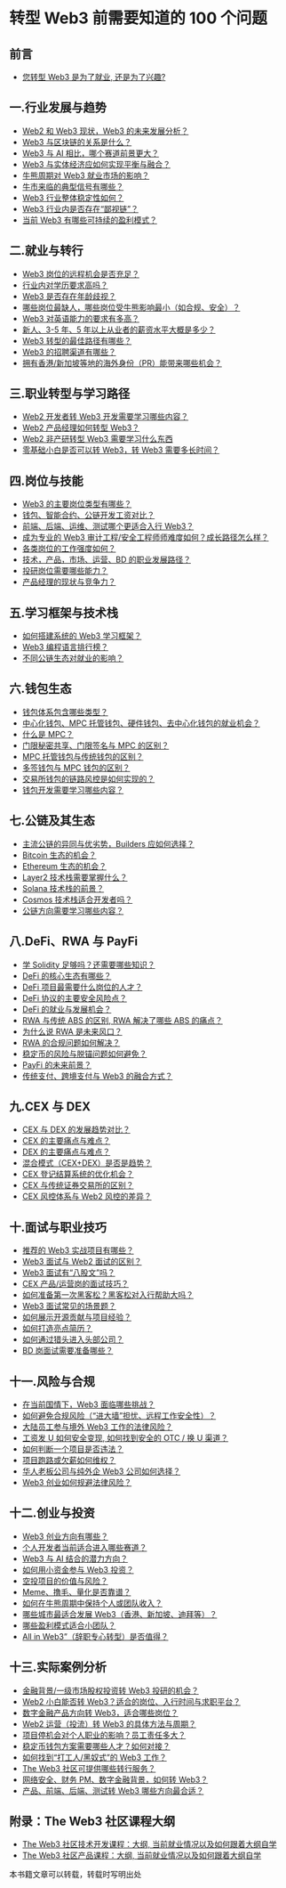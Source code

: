 # 转型 Web3 前需要知道的 100 个问题

## 前言

- [您转型 Web3 是为了就业, 还是为了兴趣?](https://github.com/the-web3-book/to-web3-100-questions/blob/main/preface/ReadMe.md)

## 一.行业发展与趋势
- [Web2 和 Web3 现状，Web3 的未来发展分析？](https://github.com/the-web3-book/to-web3-100-questions/blob/main/chapterOne/Q1.md)
- [Web3 与区块链的关系是什么？](https://github.com/the-web3-book/to-web3-100-questions/blob/main/chapterOne/Q2.md)
- [Web3 与 AI 相比，哪个赛道前景更大？](https://github.com/the-web3-book/to-web3-100-questions/blob/main/chapterOne/Q3.md)
- [Web3 与实体经济应如何实现平衡与融合？](https://github.com/the-web3-book/to-web3-100-questions/blob/main/chapterOne/Q4.md)
- [牛熊周期对 Web3 就业市场的影响？](https://github.com/the-web3-book/to-web3-100-questions/blob/main/chapterOne/Q5.md)
- [牛市来临的典型信号有哪些？](https://github.com/the-web3-book/to-web3-100-questions/blob/main/chapterOne/Q6.md)
- [Web3 行业整体稳定性如何？](https://github.com/the-web3-book/to-web3-100-questions/blob/main/chapterOne/Q7.md)
- [Web3 行业内是否存在“鄙视链”？](https://github.com/the-web3-book/to-web3-100-questions/blob/main/chapterOne/Q8.md)
- [当前 Web3 有哪些可持续的盈利模式？](https://github.com/the-web3-book/to-web3-100-questions/blob/main/chapterOne/Q9.md)

## 二.就业与转行
- [Web3 岗位的远程机会是否充足？](http://github.com/the-web3-book/to-web3-100-questions/blob/main/chapterTwo/Q10.md)
- [行业内对学历要求高吗？](https://github.com/the-web3-book/to-web3-100-questions/blob/main/chapterTwo/Q11.md)
- [Web3 是否存在年龄歧视？](https://github.com/the-web3-book/to-web3-100-questions/blob/main/chapterTwo/Q12.md)
- [哪些岗位最缺人，哪些岗位受牛熊影响最小（如合规、安全）？](https://github.com/the-web3-book/to-web3-100-questions/blob/main/chapterTwo/Q13.md)
- [Web3 对英语能力的要求有多高？](https://github.com/the-web3-book/to-web3-100-questions/blob/main/chapterTwo/Q14.md)
- [新人、3-5 年、5 年以上从业者的薪资水平大概是多少？](https://github.com/the-web3-book/to-web3-100-questions/blob/main/chapterTwo/Q15.md)
- [ Web3 转型的最佳路径有哪些？](https://github.com/the-web3-book/to-web3-100-questions/blob/main/chapterTwo/Q16.md)
- [Web3 的招聘渠道有哪些？](https://github.com/the-web3-book/to-web3-100-questions/blob/main/chapterTwo/Q17.md)
- [拥有香港/新加坡等地的海外身份（PR）能带来哪些机会？](https://github.com/the-web3-book/to-web3-100-questions/blob/main/chapterTwo/Q18.md)
    
## 三.职业转型与学习路径
- [Web2 开发者转 Web3 开发需要学习哪些内容？](https://github.com/the-web3-book/to-web3-100-questions/blob/main/ChapterThree/Q19.md)
- [Web2 产品经理如何转型 Web3？](https://github.com/the-web3-book/to-web3-100-questions/blob/main/ChapterThree/Q20.md)
- [Web2 非产研转型 Web3 需要学习什么东西](https://github.com/the-web3-book/to-web3-100-questions/blob/main/ChapterThree/Q21.md)
- [零基础小白是否可以转 Web3，转 Web3 需要多长时间？](https://github.com/the-web3-book/to-web3-100-questions/blob/main/ChapterThree/Q22.md)

## 四.岗位与技能
- [Web3 的主要岗位类型有哪些？](https://github.com/the-web3-book/to-web3-100-questions/blob/main/chapterFour/Q23.md)
- [钱包、智能合约、公链开发工资对比？](https://github.com/the-web3-book/to-web3-100-questions/blob/main/chapterFour/Q24.md)
- [前端、后端、运维、测试哪个更适合入行 Web3？](https://github.com/the-web3-book/to-web3-100-questions/blob/main/chapterFour/Q25.md)
- [成为专业的 Web3 审计工程/安全工程师师难度如何？成长路径怎么样？](https://github.com/the-web3-book/to-web3-100-questions/blob/main/chapterFour/Q26.md)
- [各类岗位的工作强度如何？](https://github.com/the-web3-book/to-web3-100-questions/blob/main/chapterFour/Q27.md)
- [技术，产品，市场、运营、BD 的职业发展路径？](https://github.com/the-web3-book/to-web3-100-questions/blob/main/chapterFour/Q28.md)
- [投研岗位需要哪些能力？](https://github.com/the-web3-book/to-web3-100-questions/blob/main/chapterFour/Q29.md)
- [产品经理的现状与竞争力？](https://github.com/the-web3-book/to-web3-100-questions/blob/main/chapterFour/Q30.md)

## 五.学习框架与技术栈
- [如何搭建系统的 Web3 学习框架？](https://github.com/the-web3-book/to-web3-100-questions/blob/main/chapterFive/Q31.md)
- [Web3 编程语言排行榜？](https://github.com/the-web3-book/to-web3-100-questions/blob/main/chapterFive/Q32.md)
- [不同公链生态对就业的影响？](https://github.com/the-web3-book/to-web3-100-questions/blob/main/chapterFive/Q33.md)

## 六.钱包生态
- [钱包体系包含哪些类型？]()
- [中心化钱包、MPC 托管钱包、硬件钱包、去中心化钱包的就业机会？]()
- [什么是 MPC？]()
- [门限秘密共享、门限签名与 MPC 的区别？]()
- [MPC 托管钱包与传统钱包的区别？]()
- [多签钱包与 MPC 钱包的区别？]()
- [交易所钱包的链路风控是如何实现的？]()
- [钱包开发需要学习哪些内容？]()

## 七.公链及其生态
- [主流公链的异同与优劣势，Builders 应如何选择？]()
- [Bitcoin 生态的机会？]()
- [Ethereum 生态的机会？]()
- [Layer2 技术栈需要掌握什么？]()
- [Solana 技术栈的前景？]()
- [Cosmos 技术栈适合开发者吗？]()
- [公链方向需要学习哪些内容？]()

## 八.DeFi、RWA 与 PayFi
- [学 Solidity 足够吗？还需要哪些知识？]()
- [DeFi 的核心生态有哪些？]()
- [DeFi 项目最需要什么岗位的人才？]()
- [DeFi 协议的主要安全风险点？]()
- [DeFi 的就业与发展机会？]()
- [RWA 与传统 ABS 的区别, RWA 解决了哪些 ABS 的痛点？]()
- [为什么说 RWA 是未来风口？]()
- [RWA 的合规问题如何解决？]()
- [稳定币的风险与脱锚问题如何避免？]()
- [PayFi 的未来前景？]()
- [传统支付、跨境支付与 Web3 的融合方式？]()

## 九.CEX 与 DEX
- [CEX 与 DEX 的发展趋势对比？]()
- [CEX 的主要痛点与难点？]()
- [DEX 的主要痛点与难点？]()
- [混合模式（CEX+DEX）是否是趋势？]()
- [CEX 登记结算系统的优化机会？]()
- [CEX 与传统证券交易所的区别？]()
- [CEX 风控体系与 Web2 风控的差异？]()

## 十.面试与职业技巧
- [推荐的 Web3 实战项目有哪些？]()
- [Web3 面试与 Web2 面试的区别？]()
- [Web3 面试有“八股文”吗？]()
- [CEX 产品/运营岗的面试技巧？]()
- [如何准备第一次黑客松？黑客松对入行帮助大吗？]()
- [Web3 面试常见的场景题？]()
- [如何展示开源贡献与项目经验？]()
- [如何打造亮点简历？]()
- [如何通过猎头进入头部公司？]()
- [BD 岗面试需要准备哪些？]()

## 十一.风险与合规
- [在当前国情下，Web3 面临哪些挑战？]()
- [如何避免合规风险（“进大墙”担忧、远程工作安全性）？]()
- [大陆员工参与境外 Web3 工作的法律风险？]()
- [工资发 U 如何安全变现, 如何找到安全的 OTC / 换 U 渠道？]()
- [如何判断一个项目是否违法？]()
- [项目跑路或欠薪如何维权？]()
- [华人老板公司与纯外企 Web3 公司如何选择？]()
- [Web3 创业如何规避法律风险？]()

## 十二.创业与投资
- [Web3 创业方向有哪些？]()
- [个人开发者当前适合进入哪些赛道？]()
- [Web3 与 AI 结合的潜力方向？]()
- [如何用小资金参与 Web3 投资？]()
- [空投项目的价值与风险？]()
- [Meme、撸毛、量化是否靠谱？]()
- [如何在牛熊周期中保持个人或团队收入？]()
- [哪些城市最适合发展 Web3（香港、新加坡、迪拜等）？]()
- [哪些盈利模式适合小团队？]()
- [All in Web3”（辞职专心转型）是否值得？]()

## 十三.实际案例分析
- [金融背景/一级市场股权投资转 Web3 投研的机会？]()
- [Web2 小白能否转 Web3？适合的岗位、入行时间与求职平台？]()
- [数字金融产品方向转 Web3，适合哪些岗位？]()
- [Web2 运营（投流）转 Web3 的具体方法与周期？]()
- [项目停机会对个人职业的影响？员工责任多大？]()
- [稳定币钱包方案需要哪些人才？如何对接？]()
- [如何找到“打工人/黑奴式”的 Web3 工作？]()
- [The Web3 社区可提供哪些转行服务？]()
- [网络安全、财务 PM、数字金融背景，如何转 Web3？]()
- [产品、前端、后端、测试转 Web3 哪些方向最合适？]()

## 附录：The Web3 社区课程大纲
- [The Web3 社区技术开发课程：大纲, 当前就业情况以及如何跟着大纲自学]()
- [The Web3 社区产品课程：大纲, 当前就业情况以及如何跟着大纲自学]()


本书籍文章可以转载，转载时写明出处
